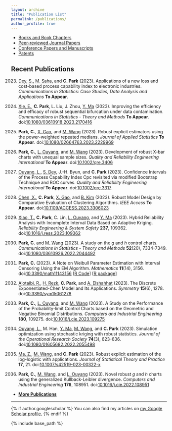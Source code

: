 ```yaml
---
layout: archive
title: "Publication List"
permalink: /publications/
author_profile: true
---
```

+ [Books and Book Chapters](/publications/pub-book)
+ [Peer-reviewed Journal Papers](/publications/pub-journal)
+ [Conference Papers and Manuscripts](/publications/pub-conf)
+ [Patents](/publications/pub-patent)

Recent Publications
------
2023. [Dey, S.](https://www.researchgate.net/profile/Sanku_Dey), 
[M. Saha](https://www.researchgate.net/profile/Mahendra-Saha), and **C. Park** (2023).
Applications of a new loss and cost-based process capability index to electronic industries. 
_Communications in Statistics: Case Studies, Data Analysis and Applications_ **To Appear**.

2023. [Xie, E.](https://www.researchgate.net/profile/Xie-En-3), **C. Park**, L. Liu, J. Zhou,
[Y. Ma](https://www.researchgate.net/profile/Yi_Zhong_Ma) (2023).
Improving the efficiency and efficacy of robust sequential bifurcation under data contamination.
_Communications in Statistics - Theory and Methods_ **To Appear**. 
doi:[10.1080/03610918.2023.2170416](https://doi.org/10.1080/03610918.2023.2170416)

2023. **Park, C.**, 
[X. Gao](https://www.researchgate.net/profile/Xuehong-Gao), and
[M. Wang](https://business.utsa.edu/faculty/min-wang-ph-d/) (2023).
Robust explicit estimators using the power-weighted repeated medians.
_Journal of Applied Statistics_ **To Appear**.
doi:[10.1080/02664763.2023.2229969](https://doi.org/10.1080/02664763.2023.2229969)

2023. **Park, C.**, 
[L. Ouyang](https://cn.linkedin.com/in/linhan-ouyang-94834b41), and 
[M. Wang](https://business.utsa.edu/faculty/min-wang-ph-d/) (2023).
Development of robust X-bar charts with unequal sample sizes. 
_Quality and Reliability Engineering International_ **To Appear**.
doi:[10.1002/qre.3406](https://doi.org/10.1002/qre.3406) 

2023. [Ouyang, L.](https://cn.linkedin.com/in/linhan-ouyang-94834b41),
[S. Dey](https://www.researchgate.net/profile/Sanku_Dey), J.-H. Byun, and **C. Park** (2023).
Confidence Intervals of the Process Capability Index Cpc revisited 
via modified Bootstrap Technique and ROC curves.
_Quality and Reliability Engineering International_ **To Appear**.
doi:[10.1002/qre.3317](https://doi.org/10.1002/qre.3317) 

2023.  [Chen, X.](https://www.researchgate.net/profile/Xiaopeng-Chen-12), **C. Park**, 
[X. Gao](https://www.researchgate.net/profile/Xuehong-Gao), and
[B. Kim](https://sites.google.com/view/bosungkim)  (2023).
Robust Model Design by Comparative Evaluation of Clustering Algorithms. 
_IEEE Access_ **To Appear**.
doi:[10.1109/ACCESS.2023.3306023](https://doi.org/10.1109/ACCESS.2023.3306023)

2023. [Xiao, T.](https://www.researchgate.net/profile/Tianli-Xiao-2), **C. Park**, C. Lin,
[L. Ouyang](https://cn.linkedin.com/in/linhan-ouyang-94834b41),
and [Y. Ma](https://www.researchgate.net/profile/Yi_Zhong_Ma) (2023).
Hybrid Reliability Analysis with Incomplete Interval Data Based on Adaptive Kriging.
_Reliability Engineering & System Safety_ **237**, 109362.
doi:[10.1016/j.ress.2023.109362](https://doi.org/10.1016/j.ress.2023.109362)

2023. **Park, C.** and
[M. Wang](https://business.utsa.edu/faculty/min-wang-ph-d/) (2023).
A study on the _g_ and _h_ control charts.
_Communications in Statistics - Theory and Methods_ **52**(20), 7334-7349. 
doi:[10.1080/03610926.2022.2044492](https://doi.org/10.1080/03610926.2022.2044492)

2023. **Park, C.** (2023).
A Note on Weibull Parameter Estimation with Interval Censoring Using the EM Algorithm.
_Mathematics_  **11**(14), 3156.
doi:[10.3390/math11143156](https://doi.org/10.3390/math11143156)
[[R Code](https://github.com/AppliedStat/R-code/blob/master/2023b/)]
[[R package](https://appliedstat.github.io/R/R-package-1/)]

2023. [Alotaibi, R.](https://orcid.org/0000-0002-9449-7489), 
[H. Rezk](https://orcid.org/0000-0002-7501-7232), **C. Park**, and
[A. Elshahhat](https://sciprofiles.com/profile/Ahmed-Elshahhat) (2023).
The Discrete Exponentiated-Chen Model and Its Applications.
_Symmetry_ **15**(6), 1278.
doi:[10.3390/sym15061278](https://doi.org/10.3390/sym15061278)

2023. **Park, C.**, 
[L. Ouyang](https://cn.linkedin.com/in/linhan-ouyang-94834b41), and 
[M. Wang](https://business.utsa.edu/faculty/min-wang-ph-d/) (2023).
A Study on the Performance of the Probability-limit Control Charts 
based on the Geometric and Negative Binomial Distributions. 
_Computers and Industrial Engineering_ **180**, 109275.
doi:[10.1016/j.cie.2023.109275](https://doi.org/10.1016/j.cie.2023.109275)

2023. [Ouyang, L.](https://cn.linkedin.com/in/linhan-ouyang-94834b41),
M. Han, [Y. Ma](https://www.researchgate.net/profile/Yi_Zhong_Ma),
[M. Wang](https://business.utsa.edu/faculty/min-wang-ph-d/), and **C. Park** (2023).
Simulation optimization using stochastic kriging with robust statistics.
_Journal of the Operational Research Society_ **74**(3), 623-636.
doi:[10.1080/01605682.2022.2055498](https://doi.org/10.1080/01605682.2022.2055498)

2023. [Ma, Z.](https://www.linkedin.com/in/zhuanzhuan/), 
[M. Wang](https://business.utsa.edu/faculty/min-wang-ph-d/), and **C. Park** (2023).
Robust explicit estimation of the log-logistic with applications. 
_Journal of Statistical Theory and Practice_ **17**, 21.
doi:[10.1007/s42519-023-00322-x](https://doi.org/10.1007/s42519-023-00322-x)

2023. **Park, C.**, 
[M. Wang](https://business.utsa.edu/faculty/min-wang-ph-d/), and
[L. Ouyang](https://cn.linkedin.com/in/linhan-ouyang-94834b41) (2023).
Novel robust _g_ and _h_ charts using the generalized Kullback-Leibler divergence.
_Computers and Industrial Engineering_ **176**, 108951.
doi:[10.1016/j.cie.2022.108951](https://doi.org/10.1016/j.cie.2022.108951)


* [ **More Publications** ](https://appliedstat.github.io/publications/pub-journal/)

---
{% if author.googlescholar %}
  You can also find my articles on <u><a href="{{author.googlescholar}}">my Google Scholar profile</a>.</u>
{% endif %}

{% include base_path %}
